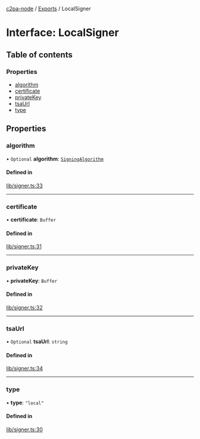 [c2pa-node](../README.md) / [Exports](../modules.md) / LocalSigner

# Interface: LocalSigner

## Table of contents

### Properties

- [algorithm](LocalSigner.md#algorithm)
- [certificate](LocalSigner.md#certificate)
- [privateKey](LocalSigner.md#privatekey)
- [tsaUrl](LocalSigner.md#tsaurl)
- [type](LocalSigner.md#type)

## Properties

### algorithm

• `Optional` **algorithm**: [`SigningAlgorithm`](../enums/SigningAlgorithm.md)

#### Defined in

[lib/signer.ts:33](https://github.com/contentauth/c2pa-node/blob/8ab0fc7/js-src/lib/signer.ts#L33)

___

### certificate

• **certificate**: `Buffer`

#### Defined in

[lib/signer.ts:31](https://github.com/contentauth/c2pa-node/blob/8ab0fc7/js-src/lib/signer.ts#L31)

___

### privateKey

• **privateKey**: `Buffer`

#### Defined in

[lib/signer.ts:32](https://github.com/contentauth/c2pa-node/blob/8ab0fc7/js-src/lib/signer.ts#L32)

___

### tsaUrl

• `Optional` **tsaUrl**: `string`

#### Defined in

[lib/signer.ts:34](https://github.com/contentauth/c2pa-node/blob/8ab0fc7/js-src/lib/signer.ts#L34)

___

### type

• **type**: ``"local"``

#### Defined in

[lib/signer.ts:30](https://github.com/contentauth/c2pa-node/blob/8ab0fc7/js-src/lib/signer.ts#L30)
